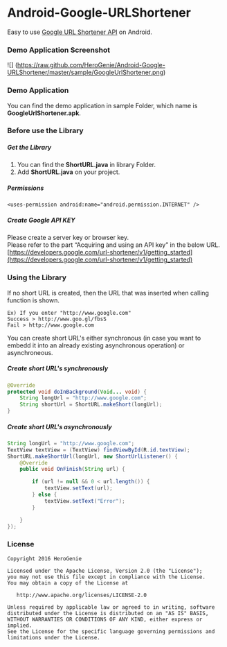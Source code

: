 # Android-Google-URLShortener

Easy to use [Google URL Shortener API](https://developers.google.com/url-shortener/v1/getting_started) on Android.

### Demo Application Screenshot
![]
(https://raw.github.com/HeroGenie/Android-Google-URLShortener/master/sample/GoogleUrlShortener.png)

### Demo Application
You can find the demo application in sample Folder, which name is **GoogleUrlShortener.apk**.

### Before use the Library

##### Get the Library

1) You can find the **ShortURL.java** in library Folder.  
2) Add **ShortURL.java** on your project.

##### Permissions
```
<uses-permission android:name="android.permission.INTERNET" />
```

##### Create Google API KEY
Please create a server key or browser key.  
Please refer to the part “Acquiring and using an API key” in the below URL.  
[https://developers.google.com/url-shortener/v1/getting_started](https://developers.google.com/url-shortener/v1/getting_started)
    
### Using the Library

If no short URL is created, then the URL that was inserted when calling function is shown.
```
Ex) If you enter "http://www.google.com"
Success > http://www.goo.gl/fbsS
Fail > http://www.google.com
```

You can create short URL's either synchronous (in case you want to embedd it into an already existing asynchronous operation) or asynchroneous.

##### Create short URL's synchronously

```java
@Override
protected void doInBackground(Void... void) {
    String longUrl = "http://www.google.com";
    String shortUrl = ShortURL.makeShort(longUrl);
}
```

##### Create short URL's asynchronously

```java
String longUrl = "http://www.google.com";
TextView textView = (TextView) findViewById(R.id.textView);
ShortURL.makeShortUrl(longUrl, new ShortUrlListener() {
    @Override
    public void OnFinish(String url) {

        if (url != null && 0 < url.length()) {
            textView.setText(url);
        } else {
            textView.setText("Error");
        }

    }
});
```

### License
```
Copyright 2016 HeroGenie

Licensed under the Apache License, Version 2.0 (the "License");
you may not use this file except in compliance with the License.
You may obtain a copy of the License at

   http://www.apache.org/licenses/LICENSE-2.0

Unless required by applicable law or agreed to in writing, software
distributed under the License is distributed on an "AS IS" BASIS,
WITHOUT WARRANTIES OR CONDITIONS OF ANY KIND, either express or implied.
See the License for the specific language governing permissions and
limitations under the License.
```